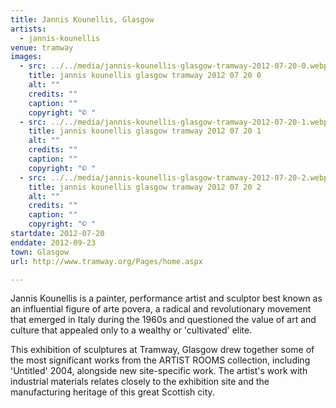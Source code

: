 ```yaml
---
title: Jannis Kounellis, Glasgow
artists:
  - jannis-kounellis
venue: tramway
images:
  - src: ../../media/jannis-kounellis-glasgow-tramway-2012-07-20-0.webp
    title: jannis kounellis glasgow tramway 2012 07 20 0
    alt: ""
    credits: ""
    caption: ""
    copyright: "© "
  - src: ../../media/jannis-kounellis-glasgow-tramway-2012-07-20-1.webp
    title: jannis kounellis glasgow tramway 2012 07 20 1
    alt: ""
    credits: ""
    caption: ""
    copyright: "© "
  - src: ../../media/jannis-kounellis-glasgow-tramway-2012-07-20-2.webp
    title: jannis kounellis glasgow tramway 2012 07 20 2
    alt: ""
    credits: ""
    caption: ""
    copyright: "© "
startdate: 2012-07-20
enddate: 2012-09-23
town: Glasgow
url: http://www.tramway.org/Pages/home.aspx

---
```


Jannis Kounellis is a painter, performance artist and sculptor best known as an influential figure of arte povera, a radical and revolutionary movement that emerged in Italy during the 1960s and questioned the value of art and culture that appealed only to a wealthy or 'cultivated' elite.

This exhibition of sculptures at Tramway, Glasgow drew together some of the most significant works from the ARTIST ROOMS collection, including 'Untitled' 2004, alongside new site-specific work. The artist's work with industrial materials relates closely to the exhibition site and the manufacturing heritage of this great Scottish city.